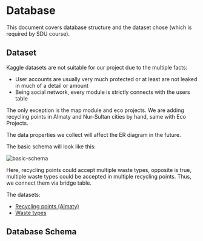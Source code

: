 # Database

This document covers database structure and the dataset chose (which is required by SDU course).

## Dataset

Kaggle datasets are not suitable for our project due to the multiple facts:

- User accounts are usually very much protected or at least are not leaked in much of a detail or amount
- Being social network, every module is strictly connects with the users table

The only exception is the map module and eco projects. We are adding recycling points in Almaty and Nur-Sultan cities by hand, same with Eco Projects.

The data properties we collect will affect the ER diagram in the future.

The basic schema will look like this:

![basic-schema](../img/basic-schema.png)

Here, recycling points could accept multiple waste types, opposite is true, multiple waste types could be accepted in multiple recycling points. Thus, we connect them via bridge table.

The datasets:

- [Recycling points (Almaty)](../datasets/recycling-points-almaty.csv)
- [Waste types](../datasets/waste-types.csv)

## Database Schema
